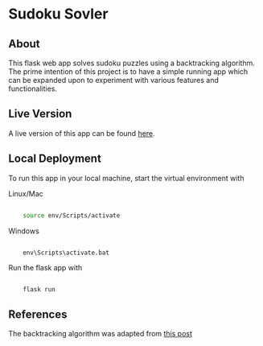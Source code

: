 # Sudoku Sovler 

## About

This flask web app solves sudoku puzzles using a backtracking algorithm. The prime intention of this project is to have a simple running app which can be expanded upon to experiment with various features and functionalities.

## Live Version

A live version of this app can be found [here](https://simple-sudoku-solver.herokuapp.com/).

## Local Deployment

To run this app in your local machine, start the virtual environment with

Linux/Mac
```bash

    source env/Scripts/activate

```

Windows
```

    env\Scripts\activate.bat

```

Run the flask app with

```bash

    flask run

```

## References

The backtracking algorithm was adapted from [this post](https://stackoverflow.com/questions/1697334/algorithm-for-solving-sudoku)